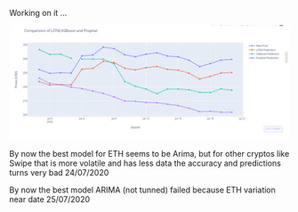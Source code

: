 Working on it ...

![Models](Images/First_comparizon_time_series.png)

By now the best model for ETH seems to be Arima, but for other cryptos like Swipe that is more 
volatile and has less data the accuracy and predictions turns very bad 24/07/2020

By now the best model ARIMA (not tunned) failed because ETH variation near date 25/07/2020